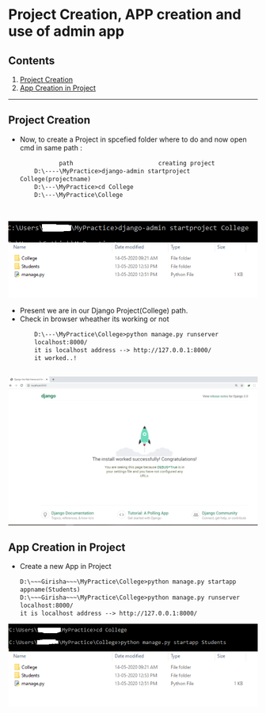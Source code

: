 # Project Creation, APP creation and use of admin app
## Contents
1. [Project Creation](#Project-Creation)
2. [App Creation in Project](#App-Creation-in-Project)

****************************
## Project Creation

* Now, to create a Project in spcefied folder where to do and now open cmd in same path :
	```
			   path		                   creating project
	    D:\----\MyPractice>django-admin startproject College(projectname)
	    D:\---\MyPractice>cd College
	    D:\---\MyPractice\College
	    
	    
<img src='https://github.com/GirishaDevara/notes-2020/blob/master/django/Django-introduction/project.PNG' alt='project' />
	    
<img src='https://github.com/GirishaDevara/notes-2020/blob/master/django/Django-introduction/folder11.PNG' alt='folder1' />	    
	    
* Present we are in our Django Project(College) path.
* Check in browser wheather its working or not
  	```
	    D:\---\MyPractice\College>python manage.py runserver
	    localhost:8000/
	    it is localhost address --> http://127.0.0.1:8000/
	    it worked..!
	    
<img src='https://github.com/GirishaDevara/notes-2020/blob/master/django/Django-introduction/view.PNG' alt='view' />
  
## App Creation in Project
* Create a new App in Project
	```
	D:\~~~Girisha~~~\MyPractice\College>python manage.py startapp appname(Students)
	D:\~~~Girisha~~~\MyPractice\College>python manage.py runserver
	localhost:8000/
	it is localhost address --> http://127.0.0.1:8000/
<img src='https://github.com/GirishaDevara/notes-2020/blob/master/django/Django-introduction/app.PNG' alt='app' />	
<img src='https://github.com/GirishaDevara/notes-2020/blob/master/django/Django-introduction/folder11.PNG' alt='folder11' />
		
